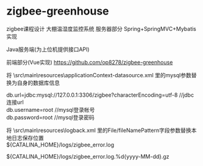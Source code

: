 # zigbee-greenhouse
zigbee课程设计 大棚温湿度监控系统 服务器部分 Spring+SpringMVC+Mybatis实现  

Java服务端(为上位机提供接口API)  

前端部分(Vue实现) https://github.com/op8278/zigbee-greenhouse  

将 \src\main\resources\applicationContext-datasource.xml 里的mysql参数替换为自身的数据库信息  

db.url=jdbc:mysql://127.0.0.1:3306/zigbee?characterEncoding=utf-8 //jdbc连接url  
db.username=root  //mysql登录帐号  
db.password=root  //mysql登录密码  

将 \src\main\resources\logback.xml 里的File/fileNamePattern字段参数替换本地日志保存位置  
<File>${CATALINA_HOME}/logs/zigbee_error.log</File>  
<!--<File>f:/zigbeelog/error.log</File>-->
<fileNamePattern>${CATALINA_HOME}/logs/zigbee_error.log.%d{yyyy-MM-dd}.gz</fileNamePattern>  